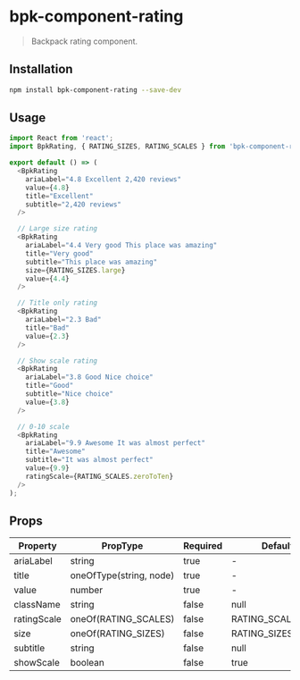 # bpk-component-rating

> Backpack rating component.

## Installation

```sh
npm install bpk-component-rating --save-dev
```

## Usage

```js
import React from 'react';
import BpkRating, { RATING_SIZES, RATING_SCALES } from 'bpk-component-rating';

export default () => (
  <BpkRating
    ariaLabel="4.8 Excellent 2,420 reviews"
    value={4.8}
    title="Excellent"
    subtitle="2,420 reviews"
  />

  // Large size rating
  <BpkRating
    ariaLabel="4.4 Very good This place was amazing"
    title="Very good"
    subtitle="This place was amazing"
    size={RATING_SIZES.large}
    value={4.4}
  />

  // Title only rating
  <BpkRating
    ariaLabel="2.3 Bad"
    title="Bad"
    value={2.3}
  />

  // Show scale rating
  <BpkRating
    ariaLabel="3.8 Good Nice choice"
    title="Good"
    subtitle="Nice choice"
    value={3.8}
  />

  // 0-10 scale
  <BpkRating
    ariaLabel="9.9 Awesome It was almost perfect"
    title="Awesome"
    subtitle="It was almost perfect"
    value={9.9}
    ratingScale={RATING_SCALES.zeroToTen}
  />
);
```

## Props

| Property  | PropType              | Required | Default Value     |
| --------- | --------------------- | -------- | ----------------- |
| ariaLabel | string                | true     | -                 |
| title     | oneOfType(string, node) | true     | -                 |
| value     | number                | true     | -                 |
| className | string                | false    | null              |
| ratingScale | oneOf(RATING_SCALES) | false    | RATING_SCALES.zeroToFive |
| size      | oneOf(RATING_SIZES)   | false    | RATING_SIZES.base |
| subtitle  | string                | false    | null              |
| showScale  | boolean               | false    | true             |